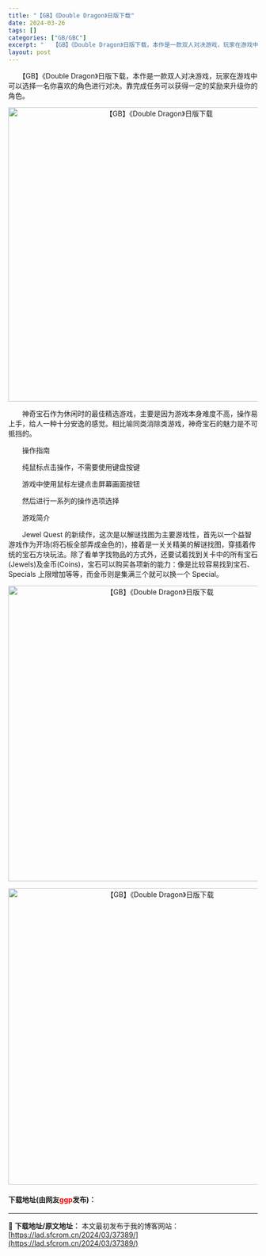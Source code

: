 ```yaml
---
title: "【GB】《Double Dragon》日版下载"
date: 2024-03-26
tags: []
categories: ["GB/GBC"]
excerpt: "　　【GB】《Double Dragon》日版下载，本作是一款双人对决游戏，玩家在游戏中可以选择一名你喜欢的角色进行对决。靠完成任务可以获得一定的奖励来升级你的角色。 　　神奇宝石作为休闲时的最佳精选游戏，主要是因为游戏本身难度不高，操作易上手，给人一种十分安逸的感觉。相比喻同类消除类游戏，神奇宝石&hellip;"
layout: post
---
```


 <p>　　【GB】《Double Dragon》日版下载，本作是一款双人对决游戏，玩家在游戏中可以选择一名你喜欢的角色进行对决。靠完成任务可以获得一定的奖励来升级你的角色。</p> <p align="center"><img align="" border="0" src="https://lad.sfcrom.cn/wp-content/uploads/2024/03/20240326_66027fc6b254f.png" width="594" alt="【GB】《Double Dragon》日版下载" /></p> <p>　　神奇宝石作为休闲时的最佳精选游戏，主要是因为游戏本身难度不高，操作易上手，给人一种十分安逸的感觉。相比喻同类消除类游戏，神奇宝石的魅力是不可抵挡的。</p> <p>　　操作指南</p> <p>　　纯鼠标点击操作，不需要使用键盘按键</p> <p>　　游戏中使用鼠标左键点击屏幕画面按钮</p> <p>　　然后进行一系列的操作选项选择</p> <p>　　游戏简介</p> <p>　　Jewel Quest 的新续作，这次是以解谜找图为主要游戏性，首先以一个益智游戏作为开场(将石板全部弄成金色的)，接着是一关关精美的解谜找图，穿插着传统的宝石方块玩法。除了看单字找物品的方式外，还要试着找到关卡中的所有宝石(Jewels)及金币(Coins)，宝石可以购买各项新的能力：像是比较容易找到宝石、Specials 上限增加等等，而金币则是集满三个就可以换一个 Special。</p> <p align="center"><img align="" border="0" src="https://lad.sfcrom.cn/wp-content/uploads/2024/03/20240326_66027fc769f69.png" width="597" alt="【GB】《Double Dragon》日版下载" /></p> <p align="center"><img align="" border="0" src="https://lad.sfcrom.cn/wp-content/uploads/2024/03/20240326_66027fc8346e9.png" width="598" alt="【GB】《Double Dragon》日版下载" /></p> <p><h4>下载地址(由网友<font color="red">ggp</font>发布)：</h4></p> 

---
📖 **下载地址/原文地址：** 本文最初发布于我的博客网站：[https://lad.sfcrom.cn/2024/03/37389/](https://lad.sfcrom.cn/2024/03/37389/)
